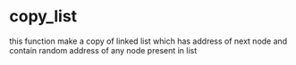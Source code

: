 # copy_list
this function make a copy of linked list which has address of next node and contain random address of any node present in list
